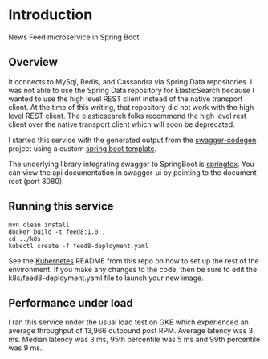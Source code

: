 # Introduction

News Feed microservice in Spring Boot 

## Overview  

It connects to MySql, Redis, and Cassandra via Spring Data repositories. I was not able to use the Spring Data repository for ElasticSearch because I wanted to use the high level REST client instead of the native transport client. At the time of this writing, that repository did not work with the high level REST client. The elasticsearch folks recommend the high level rest client over the native transport client which will soon be deprecated.

I started this service with the generated output from the [swagger-codegen](https://github.com/swagger-api/swagger-codegen) project using a custom [spring boot template](https://github.com/gengstrand/clojure-news-feed/tree/master/server/swagger/templates/springboot).

The underlying library integrating swagger to SpringBoot is [springfox](https://github.com/springfox/springfox). You can view the api documentation in swagger-ui by pointing to the document root (port 8080).

## Running this service

```
mvn clean install
docker build -t feed8:1.0 .
cd ../k8s
kubectl create -f feed8-deployment.yaml
```

See the [Kubernetes](https://github.com/gengstrand/clojure-news-feed/tree/master/server/k8s) README from this repo on how to set up the rest of the environment. If you make any changes to the code, then be sure to edit the k8s/feed8-deployment.yaml file to launch your new image.

## Performance under load

I ran this service under the usual load test on GKE which experienced an average throughput of 13,966 outbound post RPM. Average latency was 3 ms. Median latency was 3 ms, 95th percentile was 5 ms and 99th percentile was 9 ms.

